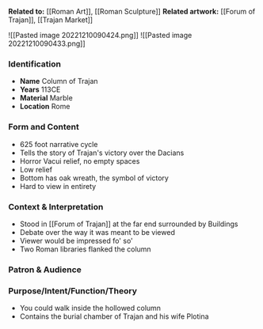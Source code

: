 **Related to:** [[Roman Art]], [[Roman Sculpture]] 
**Related artwork:** [[Forum of Trajan]], [[Trajan Market]]

![[Pasted image 20221210090424.png]]
![[Pasted image 20221210090433.png]]

### Identification
- **Name** Column of Trajan
- **Years** 113CE
- **Material** Marble
- **Location** Rome

### Form and Content
- 625 foot narrative cycle
- Tells the story of Trajan's victory over the Dacians
- Horror Vacui relief, no empty spaces
- Low relief
- Bottom has oak wreath, the symbol of victory
- Hard to view in entirety

### Context & Interpretation
- Stood in [[Forum of Trajan]] at the far end surrounded by Buildings
- Debate over the way it was meant to be viewed
- Viewer would be impressed fo' so'
- Two Roman libraries flanked the column

### Patron & Audience


### Purpose/Intent/Function/Theory
- You could walk inside the hollowed column
- Contains the burial chamber of Trajan and his wife Plotina
